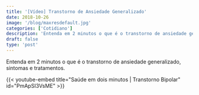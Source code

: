 ```yaml
---
title: '[Vídeo] Transtorno de Ansiedade Generalizado'
date: 2018-10-26
image: '/blog/maxresdefault.jpg'
categories: ['Cotidiano']
description: 'Entenda em 2 minutos o que é o transtorno de ansiedade generalizado, sintomas e tratamentos.'
draft: false
type: 'post'
---
```


Entenda em 2 minutos o que é o transtorno de ansiedade generalizado, sintomas e tratamentos.

{{< youtube-embed title="Saúde em dois minutos | Transtorno Bipolar" id="PmApSI3VsME" >}}
